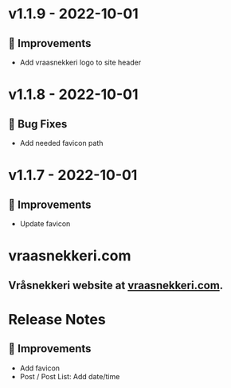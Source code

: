 # v1.1.9 - 2022-10-01
## 🔨 Improvements
- Add vraasnekkeri logo to site header

# v1.1.8 - 2022-10-01
## 🐛 Bug Fixes
- Add needed favicon path

# v1.1.7 - 2022-10-01
## 🔨 Improvements
- Update favicon

# vraasnekkeri.com
## Vråsnekkeri website at [vraasnekkeri.com](https://www.vraasnekkeri.com).

# Release Notes
## 🔨 Improvements
- Add favicon
- Post / Post List: Add date/time